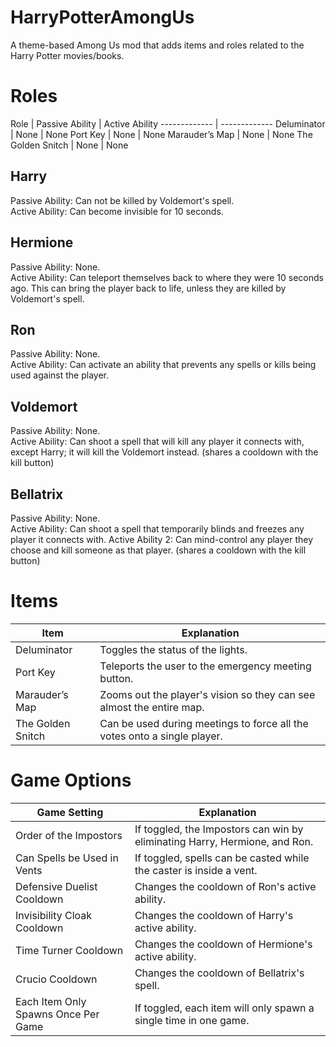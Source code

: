 # HarryPotterAmongUs
A theme-based Among Us mod that adds items and roles related to the Harry Potter movies/books.

# Roles

Role  | Passive Ability  |  Active Ability
------------- | -------------
Deluminator  |  None  |  None
Port Key  | None  |  None
Marauder’s Map  |  None  | None
The Golden Snitch  |  None  |  None

## Harry
Passive Ability: Can not be killed by Voldemort's spell.  
Active Ability: Can become invisible for 10 seconds.
## Hermione
Passive Ability: None.  
Active Ability: Can teleport themselves back to where they were 10 seconds ago. This can bring the player back to life, unless they are killed by Voldemort's spell.
## Ron
Passive Ability: None.  
Active Ability: Can activate an ability that prevents any spells or kills being used against the player.
## Voldemort
Passive Ability: None.  
Active Ability: Can shoot a spell that will kill any player it connects with, except Harry; it will kill the Voldemort instead. (shares a cooldown with the kill button)
## Bellatrix
Passive Ability: None.  
Active Ability: Can shoot a spell that temporarily blinds and freezes any player it connects with.
Active Ability 2: Can mind-control any player they choose and kill someone as that player. (shares a cooldown with the kill button)

# Items

Item  | Explanation
------------- | -------------
Deluminator  |  Toggles the status of the lights.
Port Key  | Teleports the user to the emergency meeting button.
Marauder’s Map  |  Zooms out the player's vision so they can see almost the entire map.
The Golden Snitch  |  Can be used during meetings to force all the votes onto a single player.

# Game Options

Game Setting  | Explanation
------------- | -------------
Order of the Impostors  | If toggled, the Impostors can win by eliminating Harry, Hermione, and Ron.
Can Spells be Used in Vents  | If toggled, spells can be casted while the caster is inside a vent.
Defensive Duelist Cooldown  |  Changes the cooldown of Ron's active ability.
Invisibility Cloak Cooldown  |  Changes the cooldown of Harry's active ability.
Time Turner Cooldown  |  Changes the cooldown of Hermione's active ability.
Crucio Cooldown  |  Changes the cooldown of Bellatrix's spell.
Each Item Only Spawns Once Per Game  |  If toggled, each item will only spawn a single time in one game.
